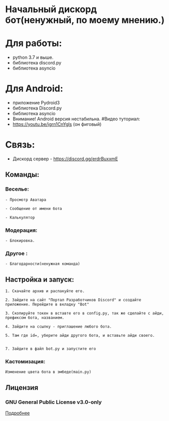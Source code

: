 # Начальный дискорд бот(ненужный, по моему мнению.)
# Для работы:
 - python 3.7 и выше. 
 - библиотека discord.py
 - библиотека asyncio
# Для Android:
 - приложение Pydroid3
 - библиотека Discord.py
 - библиотека asyncio
 - Внимание! Android версия нестабильна.
#Видео туториал:
 - https://youtu.be/jgrn1CnYgls (он фиговый) 
# Связь:
 - Дискорд сервер - https://discord.gg/erdrBuxxmE
## Команды:

### Веселье:

	- Просмотр Аватара

	- Сообщение от имени бота

	- Калькулятор

### Модерация:

	- Блокировка. 

### Другое :

	- Благодарности(ненужная команда) 

##  Настройка и запуск:

	1. Скачайте архив и распакуйте его. 

	2. Зайдите на сайт "Портал Разработчиков Discord" и создайте приложение. Перейдите в вкладку "Bot" 

	3. Скопируйте токен в вставте его в config.py, так же сделайте с айди, префиксом бота, названием. 

	4. Зайдите на ссылку - приглашение любого бота. 

	5. Там где id=, уберите айди другого бота, и вставьте айди своего. 


	7. Зайдите в файл bot.py и запустите его


### Кастомизация:

	Изменение цвета бота в эмбеде(main.py)

## Лицензия

### GNU General Public License v3.0-only

[Подробнее](http://www.gnu.org/licenses/#GPL)

